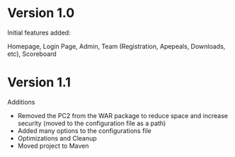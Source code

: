 # Version 1.0
Initial features added:

Homepage, Login Page, Admin, Team (Registration, Apepeals, Downloads, etc), Scoreboard

# Version 1.1
Additions

- Removed the PC2 from the WAR package to reduce space and increase security (moved to the configuration file as a path)
- Added many options to the configurations file
- Optimizations and Cleanup
- Moved project to Maven